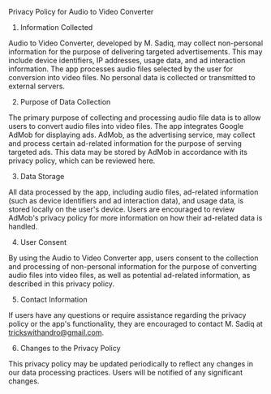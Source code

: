 Privacy Policy for Audio to Video Converter

1. Information Collected

Audio to Video Converter, developed by M. Sadiq, may collect non-personal information for the purpose of delivering targeted advertisements. This may include device identifiers, IP addresses, usage data, and ad interaction information. The app processes audio files selected by the user for conversion into video files. No personal data is collected or transmitted to external servers.

2. Purpose of Data Collection

The primary purpose of collecting and processing audio file data is to allow users to convert audio files into video files. The app integrates Google AdMob for displaying ads. AdMob, as the advertising service, may collect and process certain ad-related information for the purpose of serving targeted ads. This data may be stored by AdMob in accordance with its privacy policy, which can be reviewed here.

3. Data Storage

All data processed by the app, including audio files, ad-related information (such as device identifiers and ad interaction data), and usage data, is stored locally on the user's device. Users are encouraged to review AdMob's privacy policy for more information on how their ad-related data is handled.

4. User Consent

By using the Audio to Video Converter app, users consent to the collection and processing of non-personal information for the purpose of converting audio files into video files, as well as potential ad-related information, as described in this privacy policy.

5. Contact Information

If users have any questions or require assistance regarding the privacy policy or the app's functionality, they are encouraged to contact M. Sadiq at trickswithandro@gmail.com.

6. Changes to the Privacy Policy

This privacy policy may be updated periodically to reflect any changes in our data processing practices. Users will be notified of any significant changes.

